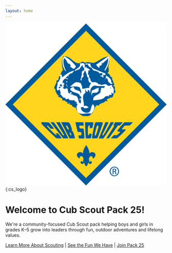 ```yaml
---
layout: home
---
```


![Cub Scouts Logo](assets/images/cub-scout-logo.png){:cs_logo}

# Welcome to Cub Scout Pack 25!

We're a community-focused Cub Scout pack helping boys and girls in grades K–5 grow into leaders through fun, outdoor adventures and lifelong values.

[Learn More About Scouting](about) | [See the Fun We Have](activities) | [Join Pack 25](join)
